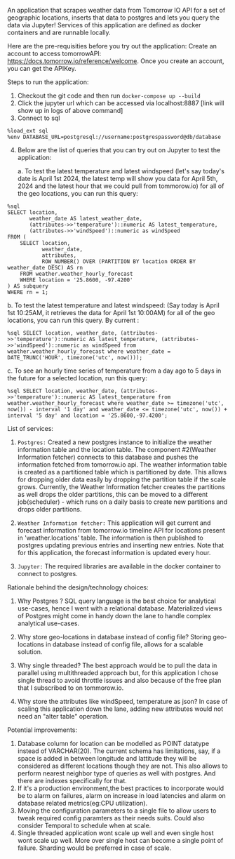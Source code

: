 An application that scrapes weather data from Tomorrow IO API for a set of geographic locations, inserts that data to postgres and lets you query the data via Jupyter! 
Services of this application are defined as docker containers and are runnable locally.

Here are the pre-requisities before you try out the application:
Create an account to access tomorrowAPI: https://docs.tomorrow.io/reference/welcome. Once you create an account, you can get the APIKey.

Steps to run the application:
1. Checkout the git code and then run `docker-compose up --build`
2. Click the jupyter url which can be accessed via localhost:8887 [link will show up in logs of above command]
3. Connect to sql
```
%load_ext sql
%env DATABASE_URL=postgresql://username:postgrespassword@db/database
```
4. Below are the list of queries that you can try out on Jupyter to test the application:
   
   a. To test the latest temperature and latest windspeed (let's say today's date is April 1st 2024, the latest temp will show you data for April 5th, 2024 and the latest hour that we could pull from tommorow.io) for all of the geo locations, you can run this query:
```
%sql
SELECT location,
       weather_date AS latest_weather_date,
       (attributes->>'temperature')::numeric AS latest_temperature,
       (attributes->>'windSpeed')::numeric as windSpeed
FROM (
    SELECT location,
           weather_date,
           attributes,
           ROW_NUMBER() OVER (PARTITION BY location ORDER BY weather_date DESC) AS rn
    FROM weather.weather_hourly_forecast
    WHERE location = '25.8600, -97.4200'
) AS subquery
WHERE rn = 1;
```

 b. To test the latest temperature and latest windspeed: (Say today is April 1st 10:25AM, it retrieves the data for April 1st 10:00AM) for all of the geo locations, you can run this query. By current :
```
%sql SELECT location, weather_date, (attributes->>'temperature')::numeric AS latest_temperature, (attributes->>'windSpeed')::numeric as windSpeed from weather.weather_hourly_forecast where weather_date = DATE_TRUNC('HOUR', timezone('utc', now()));
```

   c. To see an hourly time series of temperature from a day ago to 5 days in the future for a selected location, run this query:
```
%sql SELECT location, weather_date, (attributes->>'temperature')::numeric AS latest_temperature from weather.weather_hourly_forecast where weather_date >= timezone('utc', now()) - interval '1 day' and weather_date <= timezone('utc', now()) + interval '5 day' and location = '25.8600,-97.4200';
```

List of services:
1. `Postgres:`
Created a new postgres instance to initialize the weather information table and the location table. The component #2(Weather Information fetcher) connects to this database and pushes the information fetched from tomorrow.io api. The weather information table is created as a partitioned table which is partitioned by date. This allows for dropping older data easily by dropping the partition table if the scale grows. Currently, the Weather Information fetcher creates the partitions as well drops the older partitions, this can be moved to a different job(scheduler) - which runs on a daily basis to create new partitions and drops older partitions.

2. `Weather Information fetcher:`
This application will get current and forecast information from tomorrow.io timeline API for locations present in 'weather.locations' table. The information is then published to postgres  updating previous entries and inserting new entries. Note that for this application, the forecast information is updated every hour.  

3. `Jupyter:` 
The required libraries are available in the docker container to connect to postgres.  


Rationale behind the design/technology choices:
1. Why Postgres ?
SQL query language is the best choice for analytical use-cases, hence I went with a relational database. Materialized views of Postgres might come in handy down the lane to handle complex analytical use-cases.

2. Why store geo-locations in database instead of config file?
Storing geo-locations in database instead of config file, allows for a scalable solution.

3. Why single threaded?
The best approach would be to pull the data in parallel using multithreaded approach but, for this application I chose single thread to avoid throttle issues and also because of the free plan that I subscribed to on tommorow.io.

4. Why store the attributes like windSpeed, temperature as json?
In case of scaling this application down the lane, adding new attributes would not need an "alter table" operation.


Potential improvements:
1. Database column for location can be modelled as POINT datatype instead of VARCHAR(20). The current schema has limitations, say, if a space is added in between longitude and lattitude they will be considered as different locations though they are not. This also allows to perform nearest neighbor type of queries as well with postgres. And there are indexes specifically for that.
2. If it's a production environment,the best practices to incorporate would be to alarm on failures, alarm on increase in load latencies and alarm on database related metrics(eg:CPU utilization).
3. Moving the configuration parameters to a single file to allow users to tweak required config paramters as their needs suits. Could also consider Temporal to schedule when at scale.
4. Single threaded application wont scale up well and even single host wont scale up well. More over single host can become a single point of failure. Sharding would be preferred in case of scale.
